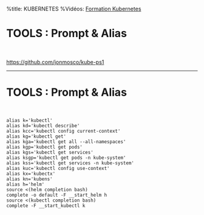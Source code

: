 %title: KUBERNETES
%Vidéos: [Formation Kubernetes](https://www.youtube.com/playlist?list=PLn6POgpklwWqfzaosSgX2XEKpse5VY2v5)



# TOOLS : Prompt & Alias


<br>

https://github.com/jonmosco/kube-ps1

--------------------------------------------------------------

# TOOLS : Prompt & Alias


<br>

```
alias k='kubectl'
alias kd='kubectl describe'
alias kcc='kubectl config current-context'
alias kg='kubectl get'
alias kga='kubectl get all --all-namespaces'
alias kgp='kubectl get pods'
alias kgs='kubectl get services'
alias ksgp='kubectl get pods -n kube-system'
alias kss='kubectl get services -n kube-system'
alias kuc='kubectl config use-context'
alias kx='kubectx'
alias kn='kubens'
alias h='helm'
source <(helm completion bash)
complete -o default -F __start_helm h
source <(kubectl completion bash)
complete -F __start_kubectl k
```
